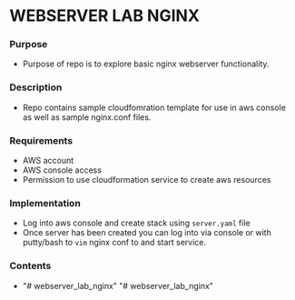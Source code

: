 # WEBSERVER LAB NGINX

### Purpose
- Purpose of repo is to explore basic nginx webserver functionality.  

### Description
- Repo contains sample cloudfomration template for use in aws console as well as sample nginx.conf files.

### Requirements
- AWS account
- AWS console access
- Permission to use cloudformation service to create aws resources

### Implementation
- Log into aws console and create stack using `server.yaml` file
- Once server has been created you can log into via console or with putty/bash to `vim` nginx conf to and start service.

### Contents
- "# webserver_lab_nginx" 
"# webserver_lab_nginx" 
